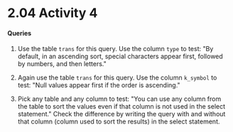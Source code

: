 # 2.04 Activity 4

#### Queries

1. Use the table `trans` for this query. Use the column `type` to test: "By default, in an ascending sort, special characters appear first, followed by numbers, and then letters."

2. Again use the table `trans` for this query. Use the column `k_symbol` to test: "Null values appear first if the order is ascending."

3. Pick any table and any column to test: "You can use any column from the table to sort the values even if that column is not used in the select statement." Check the difference by writing the query with and without that column (column used to sort the results) in the select statement.
